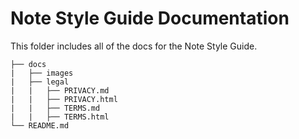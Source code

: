 # Note Style Guide Documentation

This folder includes all of the docs for the Note Style Guide.

```text
├── docs
|   ├── images
|   ├── legal
|   |   ├── PRIVACY.md
|   |   ├── PRIVACY.html
|   |   ├── TERMS.md
|   |   ├── TERMS.html
└── README.md
```
